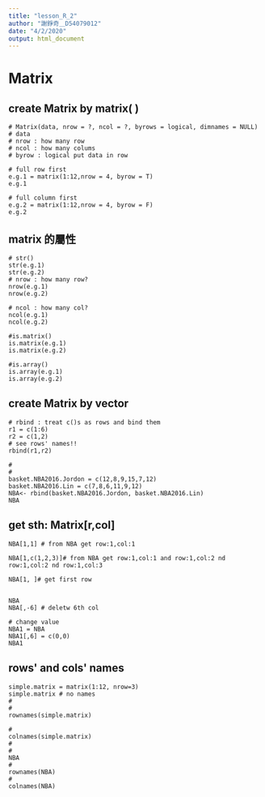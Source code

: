 ```yaml
---
title: "lesson_R_2"
author: "謝錚奇＿D54079012"
date: "4/2/2020"
output: html_document
---
```


# Matrix

## create Matrix by matrix( )
```{r}
# Matrix(data, nrow = ?, ncol = ?, byrows = logical, dimnames = NULL)
# data 
# nrow : how many row
# ncol : how many colums
# byrow : logical put data in row 

# full row first
e.g.1 = matrix(1:12,nrow = 4, byrow = T)
e.g.1

# full column first
e.g.2 = matrix(1:12,nrow = 4, byrow = F)
e.g.2

```
## matrix 的屬性
```{r}
# str()
str(e.g.1)
str(e.g.2)
# nrow : how many row?
nrow(e.g.1)
nrow(e.g.2)

# ncol : how many col?
ncol(e.g.1)
ncol(e.g.2)

#is.matrix()
is.matrix(e.g.1)
is.matrix(e.g.2)

#is.array()
is.array(e.g.1)
is.array(e.g.2)
```
## create Matrix by vector
```{r}
# rbind : treat c()s as rows and bind them
r1 = c(1:6)
r2 = c(1,2)
# see rows' names!! 
rbind(r1,r2)

#
#
basket.NBA2016.Jordon = c(12,8,9,15,7,12)
basket.NBA2016.Lin = c(7,8,6,11,9,12)
NBA<- rbind(basket.NBA2016.Jordon, basket.NBA2016.Lin)
NBA
```

## get sth: Matrix[r,col]
```{r}
NBA[1,1] # from NBA get row:1,col:1

NBA[1,c(1,2,3)]# from NBA get row:1,col:1 and row:1,col:2 nd row:1,col:2 nd row:1,col:3

NBA[1, ]# get first row


NBA
NBA[,-6] # deletw 6th col

# change value
NBA1 = NBA
NBA1[,6] = c(0,0)
NBA1
```

## rows' and cols' names
```{r}
simple.matrix = matrix(1:12, nrow=3)
simple.matrix # no names
#
#
rownames(simple.matrix)
```


```{r}
#
colnames(simple.matrix)
#
#
NBA
#
rownames(NBA)
#
colnames(NBA)
```
